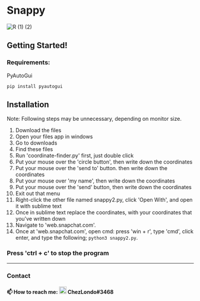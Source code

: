 # Snappy
![R (1) (2)](https://user-images.githubusercontent.com/109172537/216536226-36c2b8cd-7af9-4dd6-9a58-66477944bd33.png)

## Getting Started!

### Requirements:

PyAutoGui
```
pip install pyautogui
```
## Installation

Note: Following steps may be unnecessary, depending on monitor size.

1. Download the files
2. Open your files app in windows
3. Go to downloads
4. Find these files
5. Run 'coordinate-finder.py' first, just double click
6. Put your mouse over the 'circle button', then write down the coordinates
7. Put your mouse over the 'send to' button. then write down the coordinates
8. Put your mouse over 'my name', then write down the coordinates
9. Put your mouse over the 'send' button, then write down the coordinates
10. Exit out that menu
11. Right-click the other file named snappy2.py, click 'Open With', and open it with sublime text
12. Once in sublime text replace the coordinates, with your coordinates that you've written down
13. Navigate to 'web.snapchat.com'.
14. Once at 'web.snapchat.com', open cmd: press 'win + r', type 'cmd', click enter, and type the following; `python3 snappy2.py`.

### Press 'ctrl + c' to stop the program

---

### Contact

#### :mailbox: How to reach me: <img src="https://user-images.githubusercontent.com/109172537/209095400-8f9c465d-914b-4303-919e-4f449469b223.png" width="20"> ChezLondo#3468

